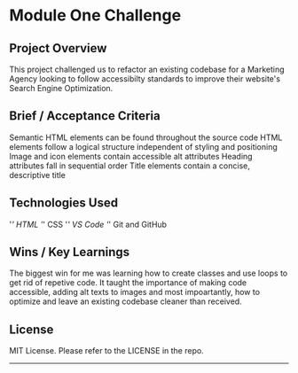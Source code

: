 # Module One Challenge

## Project Overview

This project challenged us to refactor an existing codebase for a Marketing Agency looking to follow accessibilty standards to improve their website's Search Engine Optimization.

## Brief / Acceptance Criteria

Semantic HTML elements can be found throughout the source code
HTML elements follow a logical structure independent of styling and positioning
Image and icon elements contain accessible alt attributes
Heading attributes fall in sequential order
Title elements contain a concise, descriptive title

## Technologies Used

'*' HTML
'*' CSS
'*' VS Code 
'*' Git and GitHub

## Wins / Key Learnings
The biggest win for me was learning how to create classes and use loops to get rid of repetive code. It taught the importance of making code accessible, adding alt texts to images and most impoartantly, how to optimize and leave an existing codebase cleaner than received.

## License

MIT License. Please refer to the LICENSE in the repo.

---